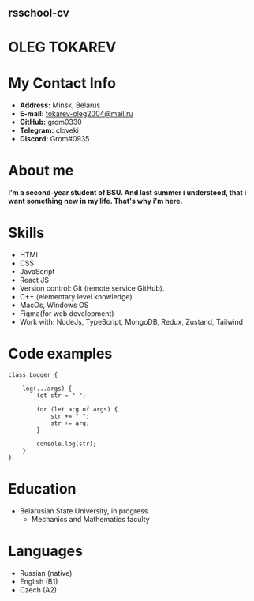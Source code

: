 ## rsschool-cv
# OLEG TOKAREV 
# My Contact Info
* **Address:** Minsk, Belarus
* **E-mail:** tokarev-oleg2004@mail.ru
* **GitHub:** grom0330
* **Telegram:** cloveki
* **Discord:** Grom#0935
# About me
#### I’m a second-year student of BSU. And last summer i understood, that i want something new in my life. That's why i'm here.
# Skills
* HTML
* CSS 
* JavaScript 
* React JS 
* Version control: Git (remote service GitHub).
* C++ (elementary level knowledge)
* MacOs, Windows OS
* Figma(for web development)
* Work with: NodeJs, TypeScript, MongoDB, Redux, Zustand, Tailwind
# Code examples
```
class Logger {

    log(...args) {
        let str = " ";

        for (let arg of args) {
            str += " ";
            str += arg;
        }
        
        console.log(str);
    }
}
``` 
# Education
* Belarusian State University, in progress
  + Mechanics and Mathematics faculty
# Languages
* Russian (native)
* English (B1)
* Czech (A2)
